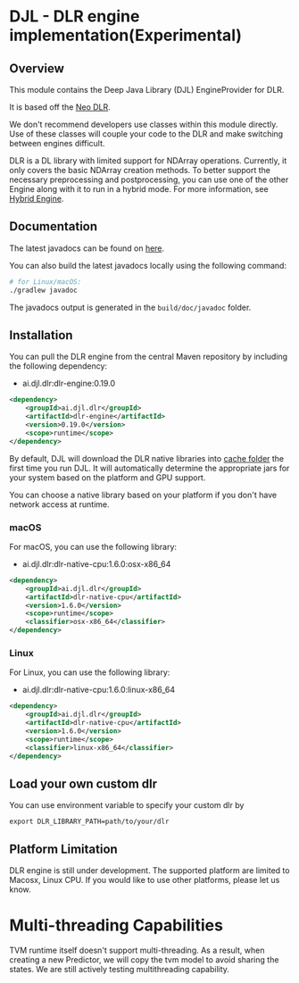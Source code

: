 # DJL - DLR engine implementation(Experimental)

## Overview
This module contains the Deep Java Library (DJL) EngineProvider for DLR.

It is based off the [Neo DLR](https://github.com/neo-ai/neo-ai-dlr).


We don't recommend developers use classes within this module directly.
Use of these classes will couple your code to the DLR and make switching between engines difficult.

DLR is a DL library with limited support for NDArray operations.
Currently, it only covers the basic NDArray creation methods. To better support the necessary preprocessing and postprocessing,
you can use one of the other Engine along with it to run in a hybrid mode.
For more information, see [Hybrid Engine](../../../docs/hybrid_engine.md).

## Documentation

The latest javadocs can be found on [here](https://javadoc.io/doc/ai.djl.dlr/dlr-engine/latest/index.html).

You can also build the latest javadocs locally using the following command:

```sh
# for Linux/macOS:
./gradlew javadoc
```
The javadocs output is generated in the `build/doc/javadoc` folder.

## Installation
You can pull the DLR engine from the central Maven repository by including the following dependency:

- ai.djl.dlr:dlr-engine:0.19.0

```xml
<dependency>
    <groupId>ai.djl.dlr</groupId>
    <artifactId>dlr-engine</artifactId>
    <version>0.19.0</version>
    <scope>runtime</scope>
</dependency>
```

By default, DJL will download the DLR native libraries into [cache folder](../../../docs/development/cache_management.md) the first time you run DJL.
It will automatically determine the appropriate jars for your system based on the platform and GPU support.

You can choose a native library based on your platform if you don't have network access at runtime.

### macOS
For macOS, you can use the following library:

- ai.djl.dlr:dlr-native-cpu:1.6.0:osx-x86_64

```xml
<dependency>
    <groupId>ai.djl.dlr</groupId>
    <artifactId>dlr-native-cpu</artifactId>
    <version>1.6.0</version>
    <scope>runtime</scope>
    <classifier>osx-x86_64</classifier>
</dependency>
```

### Linux
For Linux, you can use the following library:

- ai.djl.dlr:dlr-native-cpu:1.6.0:linux-x86_64

```xml
<dependency>
    <groupId>ai.djl.dlr</groupId>
    <artifactId>dlr-native-cpu</artifactId>
    <version>1.6.0</version>
    <scope>runtime</scope>
    <classifier>linux-x86_64</classifier>
</dependency>
```

## Load your own custom dlr
You can use environment variable to specify your custom dlr by

```
export DLR_LIBRARY_PATH=path/to/your/dlr
```

## Platform Limitation
DLR engine is still under development. The supported platform are limited to Macosx, Linux CPU. If you would like to use other platforms, please let us know.

# Multi-threading Capabilities
TVM runtime itself doesn't support multi-threading. As a result, when creating a new Predictor, we will copy the tvm model to avoid sharing the states.
We are still actively testing multithreading capability.
